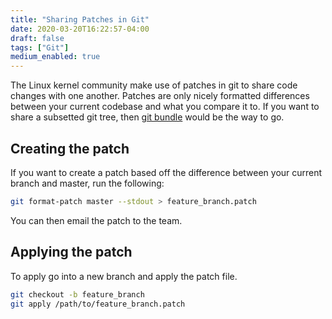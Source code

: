 ```yaml
---
title: "Sharing Patches in Git"
date: 2020-03-20T16:22:57-04:00
draft: false
tags: ["Git"]
medium_enabled: true
---
```


The Linux kernel community make use of patches in git to share code changes with one another. Patches are only nicely formatted differences between your current codebase and what you compare it to. If you want to share a subsetted git tree, then [git bundle](/blog/gitbundle) would be the way to go. 

## Creating the patch

If you want to create a patch based off the difference between your current branch and master, run the following:

```bash
git format-patch master --stdout > feature_branch.patch
```

You can then email the patch to the team.

## Applying the patch

To apply go into a new branch and apply the patch file.

```bash
git checkout -b feature_branch
git apply /path/to/feature_branch.patch
```